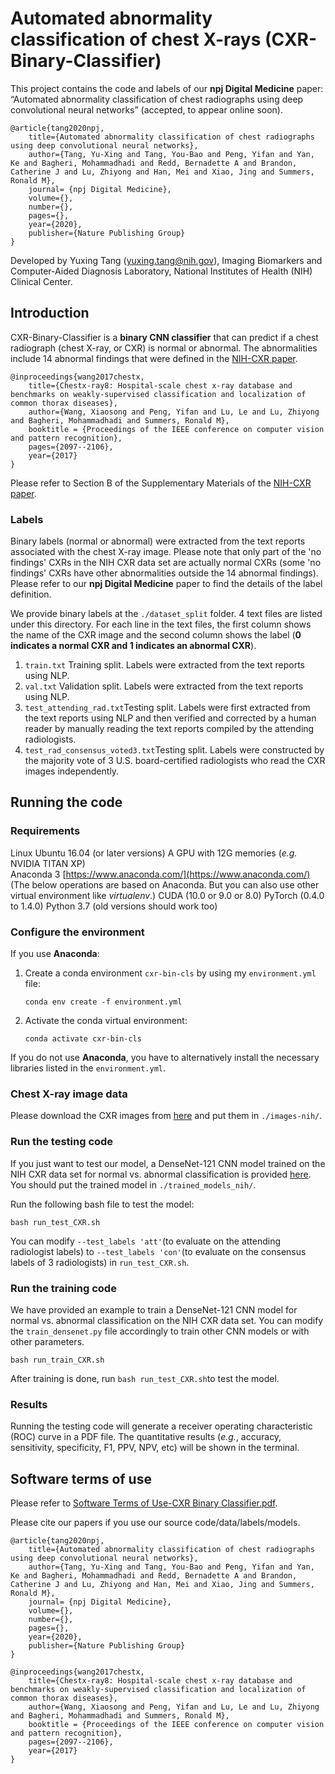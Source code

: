 # Automated abnormality classification of chest X-rays (CXR-Binary-Classifier) 

This project contains the code and labels of our **npj Digital Medicine** paper: “Automated abnormality classification of chest radiographs using deep convolutional neural networks” (accepted, to appear online soon).

    @article{tang2020npj,
        title={Automated abnormality classification of chest radiographs using deep convolutional neural networks},
        author={Tang, Yu-Xing and Tang, You-Bao and Peng, Yifan and Yan, Ke and Bagheri, Mohammadhadi and Redd, Bernadette A and Brandon, Catherine J and Lu, Zhiyong and Han, Mei and Xiao, Jing and Summers, Ronald M},
        journal= {npj Digital Medicine},
        volume={},
        number={},
        pages={},
        year={2020},
        publisher={Nature Publishing Group}
    }

Developed by Yuxing Tang (yuxing.tang@nih.gov), Imaging Biomarkers and Computer-Aided Diagnosis Laboratory, National Institutes of Health (NIH) Clinical Center.

## Introduction

CXR-Binary-Classifier is a **binary CNN classifier** that can predict if a chest radiograph (chest X-ray, or CXR) is normal or abnormal. The abnormalities include 14 abnormal findings that were defined in the [NIH-CXR paper](https://nihcc.app.box.com/v/ChestXray-NIHCC/file/256057377774).

    @inproceedings{wang2017chestx,
        title={Chestx-ray8: Hospital-scale chest x-ray database and benchmarks on weakly-supervised classification and localization of common thorax diseases},
        author={Wang, Xiaosong and Peng, Yifan and Lu, Le and Lu, Zhiyong and Bagheri, Mohammadhadi and Summers, Ronald M},
        booktitle = {Proceedings of the IEEE conference on computer vision and pattern recognition},
        pages={2097--2106},
        year={2017}
    }
Please refer to Section B of the Supplementary Materials of the [NIH-CXR paper](https://nihcc.app.box.com/v/ChestXray-NIHCC/file/256057377774).


### Labels

Binary labels (normal or abnormal) were extracted from the text reports associated with the chest X-ray image. Please note that only part of the 'no findings' CXRs in the NIH CXR data set are actually normal CXRs (some 'no findings' CXRs have other abnormalities outside the 14 abnormal findings). Please refer to our **npj Digital Medicine** paper to find the details of the label definition.

We provide binary labels at the `./dataset_split` folder.  4 text files are listed under this directory. For each line in the text files, the first column shows the name of the CXR image and the second column shows the label (**0 indicates a normal CXR and 1 indicates an abnormal CXR**).
 1. `train.txt` Training split. Labels were extracted from the text reports using NLP.
 2. `val.txt` Validation split. Labels were extracted from the text reports using NLP.
 3. `test_attending_rad.txt`Testing split. Labels were first extracted from the text reports using NLP and then verified and corrected by a human reader by manually reading the text reports compiled by the attending radiologists.
 4. `test_rad_consensus_voted3.txt`Testing split. Labels were constructed by the majority vote of 3 U.S. board-certified radiologists who read the CXR images independently.

## Running the code

### Requirements

Linux Ubuntu 16.04 (or later versions)
A GPU with 12G memories (_e.g._ NVIDIA TITAN XP)  
Anaconda 3 [https://www.anaconda.com/](https://www.anaconda.com/) (The below operations are based on Anaconda. But you can also use other virtual environment like *virtualenv*.)
CUDA (10.0 or 9.0 or 8.0)
PyTorch (0.4.0 to 1.4.0)
Python 3.7 (old versions should work too)  

### Configure the environment

If you use **Anaconda**:

 1. Create a conda environment `cxr-bin-cls` by using my `environment.yml` file:
	

    `conda env create -f environment.yml`

2.  Activate the conda virtual environment:
	

    `conda activate cxr-bin-cls`

If you do not use **Anaconda**, you have to alternatively install the necessary libraries listed in the `environment.yml`.

### Chest X-ray image data
Please download the CXR images from [here](https://nihcc.app.box.com/v/ChestXray-NIHCC/file/371647823217) and put them in `./images-nih/`.

### Run the testing code
If you just want to test our model, a DenseNet-121 CNN model trained on the NIH CXR data set for normal vs. abnormal classification is provided [here](https://nihcc.box.com/s/tiniov0agwsewzd243dxrt9mqa271pat).  You should put the trained model in `./trained_models_nih/`.

Run the following bash file to test the model:

    bash run_test_CXR.sh

You can modify `--test_labels 'att'`(to evaluate on the attending radiologist labels) to `--test_labels 'con'`(to evaluate on the consensus labels of 3 radiologists) in `run_test_CXR.sh`.

### Run the training code
We have provided an example to train a DenseNet-121 CNN model for normal vs. abnormal classification on the NIH CXR data set. You can modify the `train_densenet.py` file accordingly to train other CNN models or with other parameters.

    bash run_train_CXR.sh
After training is done, run `bash run_test_CXR.sh`to test the model.

### Results
Running the testing code will generate a receiver operating characteristic (ROC) curve in a PDF file. The quantitative results (_e.g._, accuracy, sensitivity, specificity, F1, PPV, NPV, etc) will be shown in the terminal.

## Software terms of use
Please refer to [Software Terms of Use-CXR Binary Classifier.pdf](https://github.com/rsummers11/CADLab/blob/master/CXR-Binary-Classifier/Software%20Terms%20of%20Use-CXR%20Binary%20Classifier.pdf).

Please cite our papers if you use our source code/data/labels/models.

    @article{tang2020npj,
        title={Automated abnormality classification of chest radiographs using deep convolutional neural networks},
        author={Tang, Yu-Xing and Tang, You-Bao and Peng, Yifan and Yan, Ke and Bagheri, Mohammadhadi and Redd, Bernadette A and Brandon, Catherine J and Lu, Zhiyong and Han, Mei and Xiao, Jing and Summers, Ronald M},
        journal= {npj Digital Medicine},
        volume={},
        number={},
        pages={},
        year={2020},
        publisher={Nature Publishing Group}
    }

    @inproceedings{wang2017chestx,
        title={Chestx-ray8: Hospital-scale chest x-ray database and benchmarks on weakly-supervised classification and localization of common thorax diseases},
        author={Wang, Xiaosong and Peng, Yifan and Lu, Le and Lu, Zhiyong and Bagheri, Mohammadhadi and Summers, Ronald M},
        booktitle = {Proceedings of the IEEE conference on computer vision and pattern recognition},
        pages={2097--2106},
        year={2017}
    }

